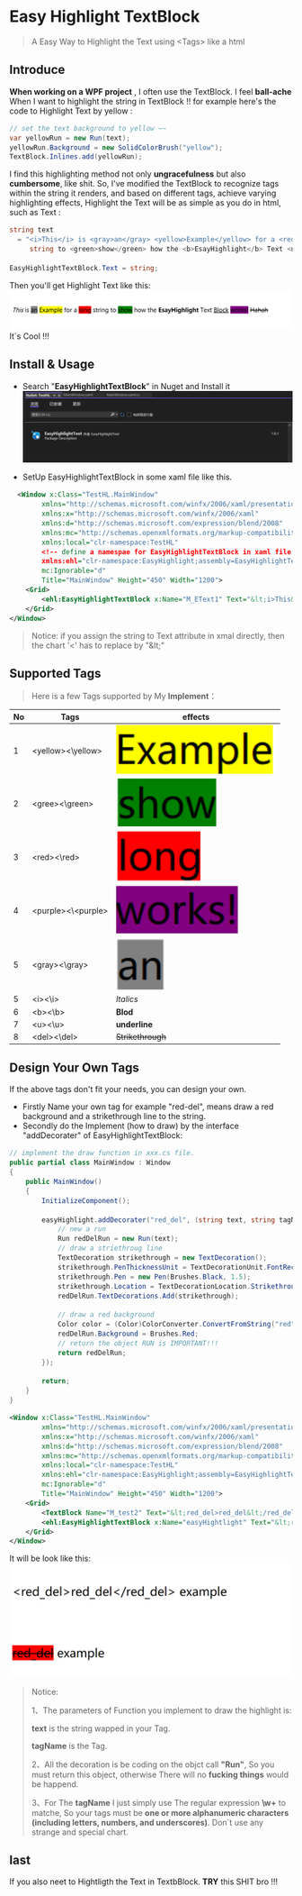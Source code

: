 # Easy Highlight TextBlock

>A Easy Way to Highlight the Text using \<Tags\> like a html 

## Introduce
**When working on a WPF project** , I often use the TextBlock. I feel **ball-ache** When I want to highlight the string in TextBlock !!
for example here's the code to Highlight Text by yellow :

```c#
// set the text background to yellow ~~
var yellowRun = new Run(text);
yellowRun.Background = new SolidColorBrush("yellow");
TextBlock.Inlines.add(yellowRun);

```

I find this highlighting method not only **ungracefulness** but also **cumbersome**, like shit. So, I've modified the TextBlock to recognize tags within the string it renders, and based on different tags, achieve varying highlighting effects, Highlight the Text will be as simple as you do in html, such as Text :

```C#
string text
  = "<i>This</i> is <gray>an</gray> <yellow>Example</yellow> for a <red>long</red>
     string to <green>show</green> how the <b>EsayHighlight</b> Text <u>Block</u> <purple>works!</purple> <del>Hahah</del>";

EasyHighlightTextBlock.Text = string;
```

Then you'll get Highlight Text like this:
![EasyHighlightTextBlock](https://raw.githubusercontent.com/zuweie/photobed/master/QQ%E5%9B%BE%E7%89%8720240421153105.png)
It`s Cool !!!

## Install & Usage

- Search "**EasyHighlightTextBlock**" in Nuget and Install it
  ![EasyHightlightTExt](https://github.com/zuweie/photobed/blob/master/QQ%E5%9B%BE%E7%89%8720240421201744.png?raw=true)
  
- SetUp EasyHighlightTextBlock in some xaml file like this.
```xml
  <Window x:Class="TestHL.MainWindow"
        xmlns="http://schemas.microsoft.com/winfx/2006/xaml/presentation"
        xmlns:x="http://schemas.microsoft.com/winfx/2006/xaml"
        xmlns:d="http://schemas.microsoft.com/expression/blend/2008"
        xmlns:mc="http://schemas.openxmlformats.org/markup-compatibility/2006"
        xmlns:local="clr-namespace:TestHL"
        <!-- define a namespae for EasyHighlightTextBlock in xaml file -->
        xmlns:ehl="clr-namespace:EasyHighlight;assembly=EasyHighlightText"
        mc:Ignorable="d"
        Title="MainWindow" Height="450" Width="1200">
    <Grid>
        <ehl:EasyHighlightTextBlock x:Name="M_EText1" Text="&lt;i>This&lt;/i> is &lt;gray>an&lt;/gray> &lt;yellow>Example&lt;/yellow> for a &lt;red>long&lt;/red> string to &lt;green>show&lt;/green> how the &lt;b>EsayHighlight&lt;/b> Text &lt;u>Block&lt;/u> &lt;purple>works!&lt;/purple> &lt;del>Hahah&lt;/del>" FontSize="20" Grid.Row="3" Margin="10,20"/>
    </Grid>
</Window>
```
  
>Notice: if you assign the string to Text attribute in xmal directly, then the chart '<' has to replace by "\&lt;"

## Supported Tags
>Here is a few Tags supported by My **Implement**：

|No|Tags|effects|
|--|--|--|
|1|\<yellow\>\<\\yellow\>|![yellow](https://github.com/zuweie/photobed/blob/master/QQ%E5%9B%BE%E7%89%8720240422080706.png?raw=true)|
|2|\<gree\>\<\\green\>|![gree](https://github.com/zuweie/photobed/blob/master/QQ%E5%9B%BE%E7%89%8720240422080748.png?raw=true)|
|3|\<red\>\<\\red\>|![red](https://github.com/zuweie/photobed/blob/master/QQ%E5%9B%BE%E7%89%8720240422080724.png?raw=true)|
|4|\<purple\><\\<purple\>|![purple](https://github.com/zuweie/photobed/blob/master/QQ%E5%9B%BE%E7%89%8720240422080816.png?raw=true)|
|5|\<gray\>\<\\gray\>|![gray](https://github.com/zuweie/photobed/blob/master/QQ%E5%9B%BE%E7%89%8720240422080645.png?raw=true)|
|5|\<i\>\<\\i\>|*Italics*|
|6|\<b\>\<\\b\>|**Blod**|
|7|\<u\>\<\\u\>|__underline__|
|8|\<del\>\<\\del\>|~~Strikethrough~~|

## Design Your Own Tags
If the above tags don't fit your needs, you can design your own. 
- Firstly Name your own tag for example "red-del", means draw a red background and a strikethrough line to the string.
- Secondly do the Implement (how to draw) by the interface "addDecorater" of EasyHighlightTextBlock:

```C#
// implement the draw function in xxx.cs file.
public partial class MainWindow : Window
{
    public MainWindow()
    {
        InitializeComponent();

        easyHighlight.addDecorater("red_del", (string text, string tagName) => {
            // new a run
            Run redDelRun = new Run(text);
            // draw a striethroug line
            TextDecoration strikethrough = new TextDecoration();
            strikethrough.PenThicknessUnit = TextDecorationUnit.FontRecommended;
            strikethrough.Pen = new Pen(Brushes.Black, 1.5);
            strikethrough.Location = TextDecorationLocation.Strikethrough;
            redDelRun.TextDecorations.Add(strikethrough);

            // draw a red background
            Color color = (Color)ColorConverter.ConvertFromString("red");
            redDelRun.Background = Brushes.Red;
            // return the object RUN is IMPORTANT!!!
            return redDelRun;
        });
        
        return;
    }
}

```

```Xml
<Window x:Class="TestHL.MainWindow"
        xmlns="http://schemas.microsoft.com/winfx/2006/xaml/presentation"
        xmlns:x="http://schemas.microsoft.com/winfx/2006/xaml"
        xmlns:d="http://schemas.microsoft.com/expression/blend/2008"
        xmlns:mc="http://schemas.openxmlformats.org/markup-compatibility/2006"
        xmlns:local="clr-namespace:TestHL"
        xmlns:ehl="clr-namespace:EasyHighlight;assembly=EasyHighlightText"
        mc:Ignorable="d"
        Title="MainWindow" Height="450" Width="1200">
    <Grid>
        <TextBlock Name="M_test2" Text="&lt;red_del>red_del&lt;/red_del> example"  FontSize="20" Grid.Row="2" Margin="10,20"/>
        <ehl:EasyHighlightTextBlock x:Name="easyHightlight" Text="&lt;red_del>red_del&lt;/red_del> example" FontSize="20" Grid.Row="3" Margin="10,20"/>
    </Grid>
</Window>
```

It will be look like this:
![red_del](https://github.com/zuweie/photobed/blob/master/QQ%E5%9B%BE%E7%89%8720240422100544.png?raw=true)

> Notice:
> 
> 1、The parameters of Function you implement to draw the highlight is:
> 
> **text** is the string wapped in your Tag.
> 
> **tagName** is the Tag.
> 
> 2、All the decoration is be coding on the objct call **"Run"**, So you must return this object, otherwise There will no **fucking things** would be happend.
>
> 3、For The **tagName** I just simply use The regular expression **\w+** to matche, So your tags must be **one or more alphanumeric characters (including letters, numbers, and underscores)**. Don`t use any strange and special chart.
> 

## last
If you also neet to Hightligth the Text in TextbBlock. **TRY** this SHIT bro !!!

